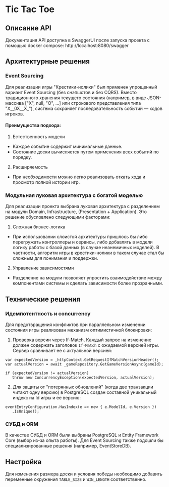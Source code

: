 # Tic Tac Toe
## Описание API 
Документация API доступна в SwaggerUI после запуска проекта с помощью docker compose: http://localhost:8080/swagger

## Архитектурные решения
### Event Sourcing
Для реализации игры "Крестики-нолики" был применен упрощенный вариант Event Sourcing (без снэпшотов и без CQRS). Вместо традиционного хранения текущего состояния (например, в виде JSON-массива ["X", null, "O", ...] или строкового представления типа "X__0X__X_"), система сохраняет последовательность событий — ходов игроков.

#### Преимущества подхода:
1. Естественность модели
- Каждое событие содержит минимальные данные.
- Состояние доски вычисляется путем применения всех событий по порядку.

2. Расширяемость
- При необходимости можно легко реализовать откать хода и просмотр полной истории игр.

### Модульная луковая архитектура с богатой моделью
Для реализации проекта выбрана луковая архитектура с разделением на модули Domain, Infrastructure, (Presentation + Application). Это решение обусловлено следующими факторами:

1. Сложная бизнес-логика
- При использовании слоистой архитектуры пришлось бы либо перегружать контроллеры и сервисы, либо добавлять в модели логику работы с базой данных (в случае неанемичных моделей). В частности, алгоритм игры в крестики-нолики в таком случае стал бы сложным для понимания и поддержки.

2. Управление зависимостями
- Разделение на модули позволяет упростить взаимодействие между компонентами системы и сделать зависимости более прозрачными.

## Технические решения
### Идемпотентность и concurrency
Для предотвращения конфликтов при параллельном изменении состояния игры реализован механизм оптимистичной блокировки:

1. Проверка версии через If-Match. Каждый запрос на изменение должен содержать заголовок `If-Match` с ожидаемой версией игры. Сервер сравнивает ее с актуальной версией:
```
var expectedVersion = _httpContext.GetRequestIfMatchVersionHeader();
var actualVersion = await _gameRepository.GetGameVersionAsync(gameId);

if (expectedVersion != actualVersion)
   throw new ConcurrencyException(expectedVersion, actualVersion);
```

2. Для защиты от "потерянных обновлений" (когда две транзакции читают одну версию) в PostgreSQL создан составной уникальный индекс на Id игры и ее версию:

```
eventEntryConfiguration.HasIndex(e => new { e.ModelId, e.Version })
   .IsUnique();
```

### СУБД и ORM
В качестве СУБД и ORM были выбраны PostgreSQL и Entity Framework Core (выбор из-за опыта работы).
Для Event Sourcing также подошли бы специализированные решения (например, EventStoreDB).

## Настройка
Для изменения размера доски и условия победы необходимо добавить переменные окружения `TABLE_SIZE` и `WIN_LENGTH` соответственно. 